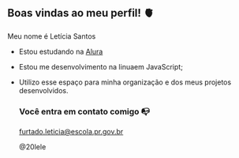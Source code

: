 ## Boas vindas ao meu perfil! 🫀

Meu nome é Letícia Santos

- Estou estudando na [Alura](https://www.com.br)
- Estou me desenvolvimento na linuaem JavaScript;
- Utilizo esse espaço para minha organização e dos meus projetos desenvolvidos.

  ### Você entra em contato comigo 📭

  furtado.leticia@escola.pr.gov.br

  @20lele
